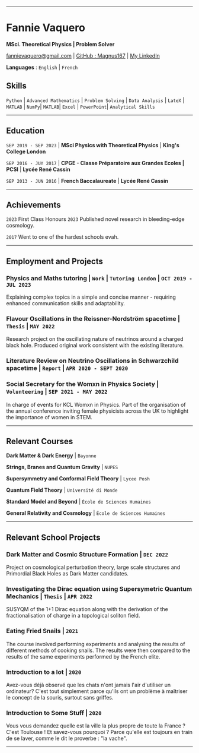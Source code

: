 
-------------------------------

# Fannie Vaquero

**MSci. Theoretical Physics &#124; Problem Solver**

<div id="webaddress">
<a href="fannievaquero@gmail.com">fannievaquero@gmail.com</a>
&#124; <a href="https://github.com/Magnus167">GitHub : Magnus167</a>
&#124; <a href="www.linkedin.com/in/fannievaquero">My LinkedIn</a>
</div>

**Languages** : `English` &#124; `French`

## Skills

`Python` &#124; `Advanced Mathematics` &#124; `Problem Solving` &#124; `Data Analysis` &#124; `LateX` &#124; `MATLAB` &#124; `NumPy`&#124; `MATLAB`&#124; `Excel` &#124; `PowerPoint`&#124; `Analytical Skills`


-------------------------------

## Education

`SEP 2019 - SEP 2023` &#124; **MSci Physics with Theoretical Physics** &#124;
**King's College London**

`SEP 2016 - JUY 2017` &#124; **CPGE - Classe Préparatoire aux Grandes Ecoles &#124; PCSI** &#124;
**Lycée René Cassin**

`SEP 2013 - JUN 2016` &#124; **French Baccalaureate** &#124;
**Lycée René Cassin**

-------------------------------

## Achievements

`2023` First Class Honours
`2023` Published novel research in bleeding-edge cosmology.

`2017` Went to one of the hardest schools evah.

-------------------------------

## Employment and Projects

### **Physics and Maths tutoring** &#124; `Work` &#124; `Tutoring London` &#124; `OCT 2019 - JUL 2023`

Explaining complex topics in a simple and concise manner - requiring enhanced communication skills and adaptability.

### **Flavour Oscillations in the Reissner-Nordström spacetime** &#124; `Thesis` &#124; `MAY 2022`

Research project on the oscillating nature of neutrinos around a charged black hole. Produced original work consistent with the existing literature.

### **Literature Review on Neutrino Oscillations in Schwarzchild spacetime** &#124; `Report` &#124; `APR 2020 - SEPT 2020`

### **Social Secretary for the Womxn in Physics Society** &#124; `Volunteering` &#124; `SEP 2021 - MAY 2022`
In charge of events for KCL Womxn in Physics. Part of the organisation of the annual conference inviting female physicists across the UK to highlight the importance of women in STEM.

-------------------------------

## Relevant Courses

**Dark Matter & Dark Energy** &#124; `Bayonne`

**Strings, Branes and Quantum Gravity** &#124; `NUPES`

**Supersymmetry and Conformal Field Theory** &#124; `Lycee Posh`

**Quantum Field Theory** &#124; `Université di Monde`

**Standard Model and Beyond** &#124; `École de Sciences Humaines`

**General Relativity and Cosmology** &#124; `École de Sciences Humaines`

-------------------------------

## Relevant School Projects

### **Dark Matter and Cosmic Structure Formation** &#124; `DEC 2022`

Project on cosmological perturbation theory, large scale structures and Primordial Black Holes as Dark Matter candidates.

### **Investigating the Dirac equation using Supersymetric Quantum Mechanics** &#124; `Thesis` &#124; `APR 2022`

SUSYQM of the 1+1 Dirac equation along with the derivation of the fractionalisation of charge in a topological soliton field.

### **Eating Fried Snails** &#124; `2021`

The course involved performing experiments and analysing the results of different methods of cooking snails. The results were then compared to the results of the same experiments performed by the French elite.

### **Introduction to a lot** &#124; `2020`

Avez-vous déjà observé que les chats n'ont jamais l'air d'utiliser un ordinateur? C'est tout simplement parce qu'ils ont un problème à maîtriser le concept de la souris, surtout sans griffes.

### **Introduction to Some Stuff** &#124; `2020`

Vous vous demandez quelle est la ville la plus propre de toute la France ? C'est Toulouse ! Et savez-vous pourquoi ? Parce qu'elle est toujours en train de se laver, comme le dit le proverbe : "la vache".

-------------------------------

